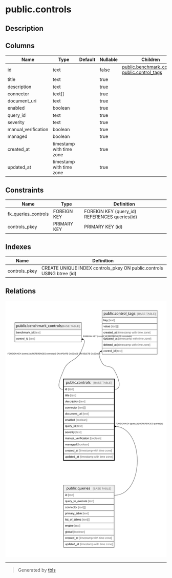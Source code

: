 # public.controls

## Description

## Columns

| Name | Type | Default | Nullable | Children | Parents | Comment |
| ---- | ---- | ------- | -------- | -------- | ------- | ------- |
| id | text |  | false | [public.benchmark_controls](public.benchmark_controls.md) [public.control_tags](public.control_tags.md) |  |  |
| title | text |  | true |  |  |  |
| description | text |  | true |  |  |  |
| connector | text[] |  | true |  |  |  |
| document_uri | text |  | true |  |  |  |
| enabled | boolean |  | true |  |  |  |
| query_id | text |  | true |  | [public.queries](public.queries.md) |  |
| severity | text |  | true |  |  |  |
| manual_verification | boolean |  | true |  |  |  |
| managed | boolean |  | true |  |  |  |
| created_at | timestamp with time zone |  | true |  |  |  |
| updated_at | timestamp with time zone |  | true |  |  |  |

## Constraints

| Name | Type | Definition |
| ---- | ---- | ---------- |
| fk_queries_controls | FOREIGN KEY | FOREIGN KEY (query_id) REFERENCES queries(id) |
| controls_pkey | PRIMARY KEY | PRIMARY KEY (id) |

## Indexes

| Name | Definition |
| ---- | ---------- |
| controls_pkey | CREATE UNIQUE INDEX controls_pkey ON public.controls USING btree (id) |

## Relations

![er](public.controls.svg)

---

> Generated by [tbls](https://github.com/k1LoW/tbls)
